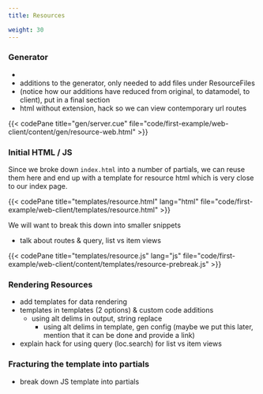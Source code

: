 ```yaml
---
title: Resources

weight: 30
---
```


### Generator
- 
- additions to the generator, only needed to add files under ResourceFiles
- (notice how our additions have reduced from original, to datamodel, to client), put in a final section
- html without extension, hack so we can view contemporary url routes

{{< codePane title="gen/server.cue" file="code/first-example/web-client/content/gen/resource-web.html" >}}


### Initial HTML / JS

Since we broke down `index.html` into a number of partials,
we can reuse them here and end up with a template for resource html
which is very close to our index page.

{{< codePane title="templates/resource.html" lang="html" file="code/first-example/web-client/templates/resource.html" >}}

We will want to break this down into smaller snippets

- talk about routes & query, list vs item views

{{< codePane title="templates/resource.js" lang="js" file="code/first-example/web-client/content/templates/resource-prebreak.js" >}}


### Rendering Resources

- add templates for data rendering
- templates in templates (2 options) & custom code additions
    - using alt delims in output, string replace
		- using alt delims in template, gen config (maybe we put this later, mention that it can be done and provide a link)
- explain hack for using query (loc.search) for list vs item views

### Fracturing the template into partials

- break down JS template into partials
